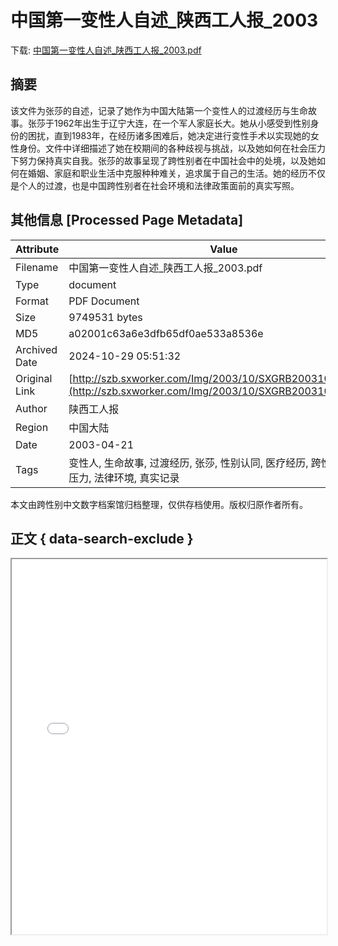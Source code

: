 # 中国第一变性人自述_陕西工人报_2003

<!-- tcd_download_link -->
下载: <a href="../中国第一变性人自述_陕西工人报_2003.pdf" download>中国第一变性人自述_陕西工人报_2003.pdf</a>
<!-- tcd_download_link_end -->

## 摘要

<!-- tcd_abstract -->
该文件为张莎的自述，记录了她作为中国大陆第一个变性人的过渡经历与生命故事。张莎于1962年出生于辽宁大连，在一个军人家庭长大。她从小感受到性别身份的困扰，直到1983年，在经历诸多困难后，她决定进行变性手术以实现她的女性身份。文件中详细描述了她在校期间的各种歧视与挑战，以及她如何在社会压力下努力保持真实自我。张莎的故事呈现了跨性别者在中国社会中的处境，以及她如何在婚姻、家庭和职业生活中克服种种难关，追求属于自己的生活。她的经历不仅是个人的过渡，也是中国跨性别者在社会环境和法律政策面前的真实写照。

<!-- tcd_abstract_end -->

## 其他信息 [Processed Page Metadata]

| Attribute       | Value                                  |
|-----------------|----------------------------------------|
| Filename        | 中国第一变性人自述_陕西工人报_2003.pdf                             |
| Type            | document                                 |
| Format          | PDF Document                               |
| Size            | 9749531 bytes                           |
| MD5             | a02001c63a6e3dfb65df0ae533a8536e                                  |
| Archived Date   | 2024-10-29 05:51:32                             |
| Original Link   | [http://szb.sxworker.com/Img/2003/10/SXGRB2003102104.pdf](http://szb.sxworker.com/Img/2003/10/SXGRB2003102104.pdf)                         |
| Author          | 陕西工人报                               |
| Region          | 中国大陆                               |
| Date            | 2003-04-21                                 |
| Tags            | 变性人, 生命故事, 过渡经历, 张莎, 性别认同, 医疗经历, 跨性别者, 社会压力, 法律环境, 真实记录                                 |

本文由跨性别中文数字档案馆归档整理，仅供存档使用。版权归原作者所有。


## 正文 { data-search-exclude }

<!-- tcd_main_text -->
<iframe src="../中国第一变性人自述_陕西工人报_2003.pdf" width="100%" height="600px">
    <p>无法显示PDF，请下载查看。</p>
</iframe>
<!-- tcd_main_text_end -->

